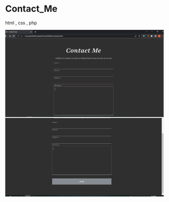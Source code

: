 # Contact_Me
 html , css , php
 
 ![Screen Shot](https://github.com/thiloka99/Contact_Me/blob/main/Capture1.PNG)
  ![Screen Shot](https://github.com/thiloka99/Contact_Me/blob/main/Capture2.PNG)
